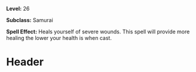 <!-- TITLE: Last Hope -->
<!-- SUBTITLE:  -->

**Level:** 26

**Subclass:** Samurai

**Spell Effect:** Heals yourself of severe wounds.  This spell will provide more healing the lower your health is when cast.

# Header